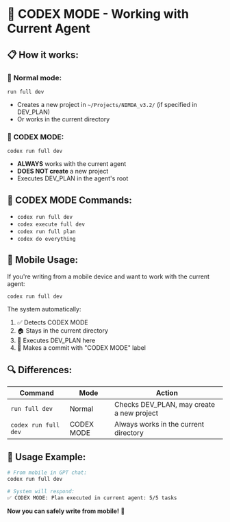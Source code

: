 # 🤖 CODEX MODE - Working with Current Agent

## 📋 **How it works:**

### 🎯 **Normal mode:**
```
run full dev
```
- Creates a new project in `~/Projects/NIMDA_v3.2/` (if specified in DEV_PLAN)
- Or works in the current directory

### 🔧 **CODEX MODE:**
```
codex run full dev
```
- **ALWAYS** works with the current agent
- **DOES NOT create** a new project  
- Executes DEV_PLAN in the agent's root

## 🚀 **CODEX MODE Commands:**

- `codex run full dev`
- `codex execute full dev`
- `codex run full plan`
- `codex do everything`

## 📱 **Mobile Usage:**

If you're writing from a mobile device and want to work with the current agent:

```
codex run full dev
```

The system automatically:
1. ✅ Detects CODEX MODE
2. 🏠 Stays in the current directory  
3. 🔄 Executes DEV_PLAN here
4. 💾 Makes a commit with "CODEX MODE" label

## 🔍 **Differences:**

| Command | Mode | Action |
|---------|------|--------|
| `run full dev` | Normal | Checks DEV_PLAN, may create a new project |
| `codex run full dev` | CODEX MODE | Always works in the current directory |

## 📝 **Usage Example:**

```bash
# From mobile in GPT chat:
codex run full dev

# System will respond:
✅ CODEX MODE: Plan executed in current agent: 5/5 tasks
```

**Now you can safely write from mobile!** 🎉
